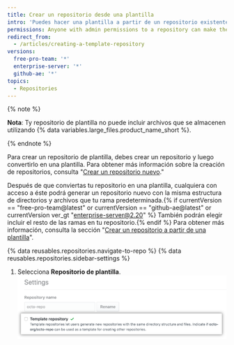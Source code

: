 ```yaml
---
title: Crear un repositorio desde una plantilla
intro: 'Puedes hacer una plantilla a partir de un repositorio existente para que tú y otras personas puedan generar repositorios nuevos con la misma estructura de directorios{% if currentVersion == "free-pro-team@latest" or currentVersion == "github-ae@latest" or currentVersion ver_gt "enterprise-server@2.20" %}, ramas,{% endif %} y archivos.'
permissions: Anyone with admin permissions to a repository can make the repository a template.
redirect_from:
  - /articles/creating-a-template-repository
versions:
  free-pro-team: '*'
  enterprise-server: '*'
  github-ae: '*'
topics:
  - Repositories
---
```


{% note %}

**Nota**: Ty repositorio de plantilla no puede incluir archivos que se almacenen utilizando {% data variables.large_files.product_name_short %}.

{% endnote %}

Para crear un repositorio de plantilla, debes crear un repositorio y luego convertirlo en una plantilla. Para obtener más información sobre la creación de repositorios, consulta "[Crear un repositorio nuevo](/articles/creating-a-new-repository)."

Después de que conviertas tu repositorio en una plantilla, cualquiera con acceso a éste podrá generar un repositorio nuevo con la misma estructura de directorios y archivos que tu rama predeterminada.{% if currentVersion == "free-pro-team@latest" or currentVersion == "github-ae@latest" or currentVersion ver_gt "enterprise-server@2.20" %} También podrán elegir incluir el resto de las ramas en tu repositorio.{% endif %} Para obtener más información, consulta la sección "[Crear un repositorio a partir de una plantilla](/articles/creating-a-repository-from-a-template)".

{% data reusables.repositories.navigate-to-repo %}
{% data reusables.repositories.sidebar-settings %}
1. Selecciona **Repositorio de plantilla**. ![Casilla de verificación para convertir un repositorio en una plantilla](/assets/images/help/repository/template-repository-checkbox.png)
